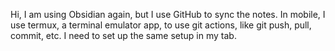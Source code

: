 Hi, I am using Obsidian again, but I use GitHub to sync the notes. In mobile, I use termux, a terminal emulator app, to use git actions, like git push, pull, commit, etc. I need to set up the same setup in my tab.